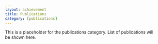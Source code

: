 ```yaml
---
layout: achievement
title: Publications
category: [publications]
---
```


This is a placeholder for the publications category. List of publications will be shown here.
